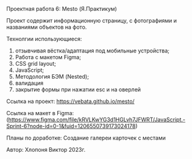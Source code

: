 Проектная работа 6: Mesto (Я.Практикум)

Проект содержит информационную страницу, с фотографиями и названиями объектов на фото.

Технолгии использующиеся:

1) отзывчивая вёстка/адаптация под мобильные устройства;
2) Работа с макетом Figma;
3) CSS grid layout;
4) JavaScript;
5) Методология БЭМ (Nested);
6) валидация
7) закрытие формы при нажатии esc и на оверлей


Ссылка на проект: https://vebata.github.io/mesto/
 
Ссылка на макет в Figma: (https://www.figma.com/file/kRVLKwYG3d1HGLvh7JFWRT/JavaScript.-Sprint-6?node-id=0-1&fuid=1206550739173024178)

Планы по доработке:
Создание галереи карточек с местами


Автор:
Хлопоня Виктор 2023г.

